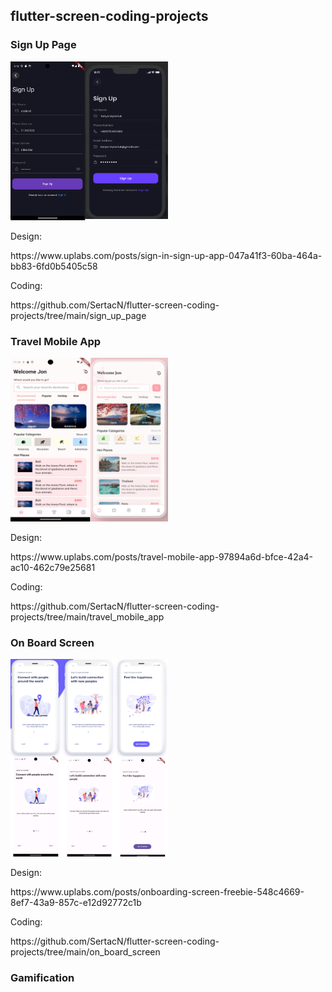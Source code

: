 ## flutter-screen-coding-projects

### Sign Up Page

<img src="https://github.com/SertacN/flutter-screen-coding-projects/blob/main/screenshots/sign_up_page.png" width="50%" height="50%" />
<p>Design:</p>
https://www.uplabs.com/posts/sign-in-sign-up-app-047a41f3-60ba-464a-bb83-6fd0b5405c58
<p>Coding:</p>
https://github.com/SertacN/flutter-screen-coding-projects/tree/main/sign_up_page </br>

### Travel Mobile App

<img src="https://github.com/SertacN/flutter-screen-coding-projects/blob/main/screenshots/travel_mobile_app.png" width="50%" height="50%" />
<p>Design:</p>
https://www.uplabs.com/posts/travel-mobile-app-97894a6d-bfce-42a4-ac10-462c79e25681
<p>Coding:</p>
https://github.com/SertacN/flutter-screen-coding-projects/tree/main/travel_mobile_app </br>

### On Board Screen

<img src="https://github.com/SertacN/flutter-screen-coding-projects/blob/main/screenshots/on_board_screen.png" width="50%" height="50%" />
<p>Design:</p>
https://www.uplabs.com/posts/onboarding-screen-freebie-548c4669-8ef7-43a9-857c-e12d92772c1b
<p>Coding:</p>
https://github.com/SertacN/flutter-screen-coding-projects/tree/main/on_board_screen </br>

### Gamification
